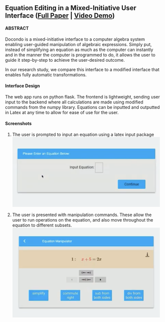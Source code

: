## Equation Editing in a Mixed-Initiative User Interface ([Full Paper](https://github.com/seanhugh/Docondo/blob/master/Mixed_Initiative_Interface.pdf) | [Video Demo](https://www.youtube.com/watch?v=3HN2ipgF1Rs))

#### ABSTRACT
Docondo is a mixed-initiative interface to a computer algebra system enabling user-guided manipulation of algebraic expressions. Simply put, instead of simplifying an equation as much as the computer can instantly and in the manner the computer is programmed to do, it allows the user to guide it step-by-step to achieve the user-desired outcome.

In our research study, we compare this interface to a modified interface that enables fully automatic transformations.

#### Interface Design

The web app runs on python flask. The frontend is lightweight, sending user input to the backend where all calculations are made using modified commands from the numpy library. Equations can be inputted and outputted in Latex at any time to allow for ease of use for the user.

#### Screenshots

1. The user is prompted to input an equation using a latex input package
![Key Result](https://raw.githubusercontent.com/seanhugh/Docondo/master/Images/Input.png)

2. The user is presented with manipulation commands. These allow the user to run operations on the equation, and also move throughout the equation to different subsets.
![Key Result](https://raw.githubusercontent.com/seanhugh/Docondo/master/Images/Manipulate.png)
